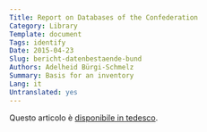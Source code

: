 ```yaml
---
Title: Report on Databases of the Confederation
Category: Library
Template: document
Tags: identify
Date: 2015-04-23
Slug: bericht-datenbestaende-bund
Authors: Adelheid Bürgi-Schmelz
Summary: Basis for an inventory
Lang: it
Untranslated: yes
---
```


Questo articolo è [disponibile in tedesco](/de/library/bericht-datenbestaende-bund).
